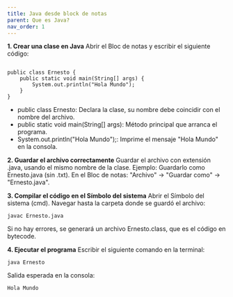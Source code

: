 ```yaml
---
title: Java desde block de notas
parent: Que es Java?
nav_order: 1
---
```


**1. Crear una clase en Java**
Abrir el Bloc de notas y escribir el siguiente código:

```

public class Ernesto {
    public static void main(String[] args) {
        System.out.println("Hola Mundo");
    }
}
```

- public class Ernesto: Declara la clase, su nombre debe coincidir con el nombre del archivo.
- public static void main(String[] args): Método principal que arranca el programa.
- System.out.println("Hola Mundo");: Imprime el mensaje "Hola Mundo" en la consola.


**2. Guardar el archivo correctamente**
Guardar el archivo con extensión .java, usando el mismo nombre de la clase.
Ejemplo: Guardarlo como Ernesto.java (sin .txt).
En el Bloc de notas: "Archivo" → "Guardar como" → "Ernesto.java".

**3. Compilar el código en el Símbolo del sistema**
Abrir el Símbolo del sistema (cmd).
Navegar hasta la carpeta donde se guardó el archivo:

``
javac Ernesto.java
``

Si no hay errores, se generará un archivo Ernesto.class, que es el código en bytecode.

**4. Ejecutar el programa**
Escribir el siguiente comando en la terminal:

``
java Ernesto
``

Salida esperada en la consola:

``
Hola Mundo
``